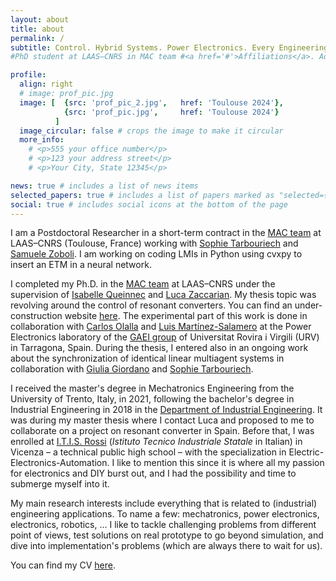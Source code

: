 ```yaml
---
layout: about
title: about
permalink: /
subtitle: Control. Hybrid Systems. Power Electronics. Every Engineering Application.
#PhD student at LAAS–CNRS in MAC team #<a href='#'>Affiliations</a>. Address. Contacts. Moto. Etc.

profile:
  align: right
  # image: prof_pic.jpg
  image: [  {src: 'prof_pic_2.jpg',   href: 'Toulouse 2024'},
            {src: 'prof_pic.jpg',     href: 'Toulouse 2024'}
          ]
  image_circular: false # crops the image to make it circular
  more_info: 
    # <p>555 your office number</p>
    # <p>123 your address street</p>
    # <p>Your City, State 12345</p>

news: true # includes a list of news items
selected_papers: true # includes a list of papers marked as "selected={true}"
social: true # includes social icons at the bottom of the page
---
```


<!-- var images = [
    {src: '1.jpg', href: '#link1'},
    {src: '2.jpg', href: '#link2'},
    {src: '3.jpg', href: '#link3'},
    {src: '4.jpg', href: '#link4'}
]; -->

I am a Postdoctoral Researcher in a short-term contract in the [MAC team](https://www.laas.fr/en/teams/mac/) at LAAS–CNRS (Toulouse, France) working with [Sophie  Tarbouriech](https://homepages.laas.fr/tarbour/bio.html) and [Samuele Zoboli](https://samuelezoboli.github.io/).
I am working on coding LMIs in Python using cvxpy to insert an ETM in a neural network.

I completed my Ph.D. in the [MAC team](https://www.laas.fr/en/teams/mac/) at LAAS–CNRS under the supervision of [Isabelle Queinnec](https://homepages.laas.fr/queinnec/) and [Luca Zaccarian](https://homepages.laas.fr/lzaccari/).
My thesis topic was revolving around the control of resonant converters. You can find an under-construction website [here](https://nzaupa.github.io/FPGA_resonant_converter/intro.html). The experimental part of this work is done in collaboration with [Carlos Olalla](https://usuaris.tinet.cat/com.ea/) and [Luis Martínez-Salamero](https://scholar.google.com/citations?user=71pwBGoAAAAJ) at the Power Electronics laboratory of the [GAEI group](http://sauron.etse.urv.es/gaei/index.html) of Universitat Rovira i Virgili (URV) in Tarragona, Spain.
During the thesis, I entered also in an ongoing work about the synchronization of identical linear multiagent systems in collaboration with [Giulia Giordano](http://giordanogiulia.altervista.org/) and [Sophie  Tarbouriech](https://homepages.laas.fr/tarbour/bio.html).

I received the master's degree in Mechatronics Engineering from the University of Trento, Italy, in 2021, following the bachelor's degree in Industrial Engineering in 2018 in the [Department of Industrial Engineering](https://www.dii.unitn.it/en). 
It was during my master thesis where I contact Luca and proposed to me to collaborate on a project on resonant converter in Spain.
Before that, I was enrolled at [I.T.I.S. Rossi](https://www.itisrossi.edu.it/) (_Istituto Tecnico Industriale Statale_ in Italian) in Vicenza – a technical public high school – with the specialization in Electric-Electronics-Automation. I like to mention this since it is where all my passion for electronics and DIY burst out, and I had the possibility and time to submerge myself into it.


My main research interests include everything that is related to (industrial) engineering applications.
To name a few: mechatronics, power electronics, electronics, robotics, ...
I like to tackle challenging problems from different point of views, test solutions on real prototype to go beyond simulation, and dive into implementation's problems (which are always there to wait for us).

You can find my CV [here](../assets/pdf/ZaupaNicola_CV.pdf).


<!-- Write your biography here. Tell the world about yourself. Link to your favorite [subreddit](http://reddit.com). You can put a picture in, too. The code is already in, just name your picture `prof_pic.jpg` and put it in the `img/` folder.

Put your address / P.O. box / other info right below your picture. You can also disable any of these elements by editing `profile` property of the YAML header of your `_pages/about.md`. Edit `_bibliography/papers.bib` and Jekyll will render your [publications page](/al-folio/publications/) automatically. -->

<!-- Link to your social media connections, too. This theme is set up to use [Font Awesome icons](https://fontawesome.com/) and [Academicons](https://jpswalsh.github.io/academicons/), like the ones below. Add your Facebook, Twitter, LinkedIn, Google Scholar, or just disable all of them. -->

